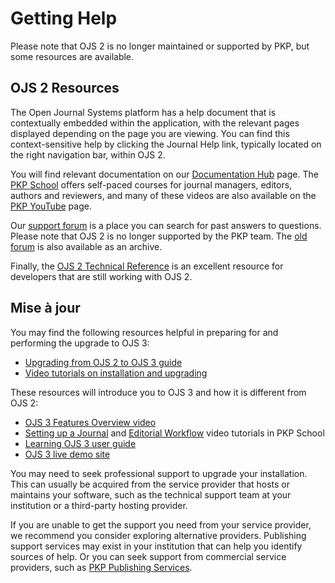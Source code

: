 # Getting Help

Please note that OJS 2 is no longer maintained or supported by PKP, but some resources are available.

## OJS 2 Resources

The Open Journal Systems platform has a help document that is contextually embedded within the application, with the relevant pages displayed depending on the page you are viewing. You can find this context-sensitive help by clicking the Journal Help link, typically located on the right navigation bar, within OJS 2.

You will find relevant documentation on our [Documentation Hub](https://docs.pkp.sfu.ca) page. The [PKP School](http://pkpschool.sfu.ca/) offers self-paced courses for journal managers, editors, authors and reviewers, and many of these videos are also available on the [PKP YouTube](https://www.youtube.com/user/PublicKnowledgeProj/) page.

Our [support forum](https://forum.pkp.sfu.ca/) is a place you can search for past answers to questions. Please note that OJS 2 is no longer supported by the PKP team. The [old forum](http://wayback.archive-it.org/7100/20160819234652/https:/pkp.sfu.ca/support/forum/index.php) is also available as an archive.

Finally, the [OJS 2 Technical Reference](https://docs.pkp.sfu.ca/ojs-2-technical-reference/en/) is an excellent resource for developers that are still working with OJS 2.

## Mise à jour

You may find the following resources helpful in preparing for and performing the upgrade to OJS 3:

- [Upgrading from OJS 2 to OJS 3 guide](https://docs.pkp.sfu.ca/upgrading-ojs-2-to-3/)
- [Video tutorials on installation and upgrading](https://www.youtube.com/playlist?list=PLg358gdRUrDUQZOR5vyQEoVtGe4a24Y9E)

These resources will introduce you to OJS 3 and how it is different from OJS 2:

- [OJS 3 Features Overview video](https://www.youtube.com/watch?v=UFkEj2kXd-0)
- [Setting up a Journal](https://pkpschool.sfu.ca/courses/setting-up-a-journal-in-ojs-3/) and [Editorial Workflow](https://pkpschool.sfu.ca/courses/editorial-workflow-in-ojs-3/) video tutorials in PKP School
- [Learning OJS 3 user guide](https://docs.pkp.sfu.ca/learning-ojs/)
- [OJS 3 live demo site](https://demo.publicknowledgeproject.org/ojs3/testdrive)

You may need to seek professional support to upgrade your installation. This can usually be acquired from the service provider that hosts or maintains your software, such as the technical support team at your institution or a third-party hosting provider.

If you are unable to get the support you need from your service provider, we recommend you consider exploring alternative providers. Publishing support services may exist in your institution that can help you identify sources of help. Or you can seek support from commercial service providers, such as [PKP Publishing Services](https://pkpservices.sfu.ca/).
